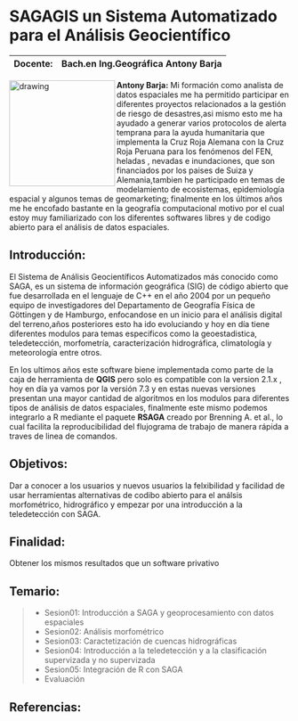 # SAGAGIS un Sistema Automatizado para el Análisis Geocientífico

Docente:  | Bach.en Ing.Geográfica Antony Barja 
------------|-------------

**Antony Barja:**
<img src="https://avatars3.githubusercontent.com/u/23284899?s=400&u=e5c02aad2dafdcf4206f9ea2869ae2d08f81e209&v=4" alt="drawing" width="190" align="left">
Mi formación como analista de datos espaciales me ha permitido participar en diferentes proyectos relacionados a la gestión de riesgo de desastres,asi mismo esto me ha ayudado a generar varios protocolos de alerta temprana para la ayuda humanitaria que implementa la Cruz Roja Alemana con la Cruz Roja Peruana para los fenómenos del FEN, heladas , nevadas e inundaciones, que son financiados por los paises de Suiza y Alemania,tambien he participado en temas de modelamiento de ecosistemas, epidemiología espacial y algunos temas de geomarketing; finalmente en los últimos años me he encofado bastante en la geografía computacional motivo por el cual estoy muy familiarizado con los diferentes softwares libres y de codigo abierto para el análisis de datos espaciales.

## Introducción:
El Sistema de Análisis Geocientíficos Automatizados más conocido como SAGA, es un sistema de información geográfica (SIG) de código abierto que fue desarrollada en el lenguaje de C++ en el año 2004 por un pequeño equipo de investigadores del Departamento de Geografía Física de Göttingen y de Hamburgo, enfocandose en un inicio para el análisis digital del terreno,años posteriores esto ha ido evoluciando y hoy en día tiene diferentes modulos para temas especificos como la geoestadistica, teledetección, morfometría, caracterización hidrográfica, climatología y meteorología entre otros.

En los ultimos años este software biene implementada como parte de la caja de herramienta de **QGIS** pero solo es compatible con la version 2.1.x , hoy en día ya vamos por la versión 7.3 y en estas nuevas versiones presentan una mayor cantidad de algoritmos en los modulos para diferentes tipos de análisis de datos espaciales, finalmente este mismo podemos integrarlo a R mediante el paquete **RSAGA** creado por Brenning A. et al., lo cual facilita la reproducibilidad del flujograma de trabajo de manera rápida a traves de linea de comandos.

## Objetivos:
Dar a conocer a los usuarios y nuevos usuarios la felxibilidad y facilidad de usar herramientas alternativas de codibo abierto para el análsis morfométrico, hidrográfico y empezar por una introducción a la teledetección con SAGA.

## Finalidad:
Obtener los mismos resultados que un software privativo

## Temario:
 > * Sesion01: Introducción a SAGA y geoprocesamiento con datos espaciales
 > * Sesion02: Análisis morfométrico 
 > * Sesion03: Caractetización de cuencas hidrográficas
 > * Sesion04: Introducción a la teledetección y a la clasificación supervizada y no supervizada
 > * Sesion05: Integración de R con SAGA 
 > * Evaluación

## Referencias:
